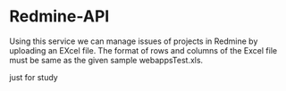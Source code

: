 # Redmine-API
Using this service we can manage issues of projects in Redmine by uploading an EXcel file.
The format of rows and columns of the Excel file must be same as the given sample webappsTest.xls.


just for study

